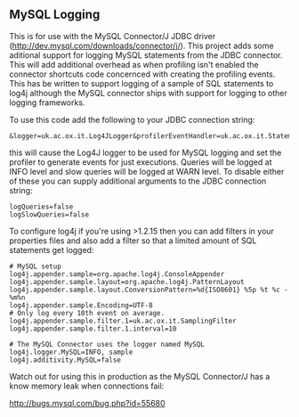 MySQL Logging
-------------

This is for use with the MySQL Connector/J JDBC driver (http://dev.mysql.com/downloads/connector/j/). This project adds some aditional support for logging MySQL statements from the JDBC connector. This will add additional overhead as when profiling isn't enabled the connector shortcuts code concernced with creating the profiling events. This has be written to support logging of a sample of SQL statements to log4j although the MySQL connector ships with support for logging to other logging frameworks.

To use this code add the following to your JDBC connection string:

    &logger=uk.ac.ox.it.Log4JLogger&profilerEventHandler=uk.ac.ox.it.StatementLogging&profileSQL=true

this will cause the Log4J logger to be used for MySQL logging and set the profiler to generate events for just executions.
Queries will be logged at INFO level and slow queries will be logged at WARN level. To disable either of these you can
supply additional arguments to the JDBC connection string:

    logQueries=false
    logSlowQueries=false

To configure log4j if you're using >1.2.15 then you can add filters in your properties files and also add a filter so that a limited amount of SQL statements get logged:

    # MySQL setup
    log4j.appender.sample=org.apache.log4j.ConsoleAppender
    log4j.appender.sample.layout=org.apache.log4j.PatternLayout
    log4j.appender.sample.layout.ConversionPattern=%d{ISO8601} %5p %t %c - %m%n
    log4j.appender.sample.Encoding=UTF-8
    # Only log every 10th event on average.
    log4j.appender.sample.filter.1=uk.ac.ox.it.SamplingFilter
    log4j.appender.sample.filter.1.interval=10
    
    # The MySQL Connector uses the logger named MySQL
    log4j.logger.MySQL=INFO, sample
    log4j.additivity.MySQL=false

Watch out for using this in production as the MySQL Connector/J has a know memory leak when connections fail:

http://bugs.mysql.com/bug.php?id=55680

